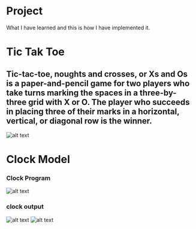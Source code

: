 # Project
What I have learned and this is how I have implemented it. 

# Tic Tak Toe
## Tic-tac-toe, noughts and crosses, or Xs and Os is a paper-and-pencil game for two players who take turns marking the spaces in a three-by-three grid with X or O. The player who succeeds in placing three of their marks in a horizontal, vertical, or diagonal row is the winner. 

![alt text](https://github.com/Aayush-Basnet/Project/blob/39689b62f1d8887a9781816ce14ae8624328f8c4/tictaktoe.png)

# Clock Model
### Clock Program 
![alt text](https://github.com/Aayush-Basnet/Project/blob/8ea28c60c68772df16c37f1cafb895f948c6746c/clock.png)
### clock output
![alt text](https://github.com/Aayush-Basnet/Photos/blob/4011f44394683b2555b8ccdafd397f7b0a6e44ec/clock%20photo%201.png)
![alt text]()
